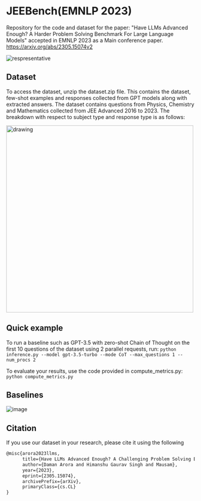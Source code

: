 # JEEBench(EMNLP 2023)
Repository for the code and dataset for the paper: "Have LLMs Advanced Enough? A Harder Problem Solving Benchmark For Large Language Models" accepted in EMNLP 2023 as a Main conference paper. https://arxiv.org/abs/2305.15074v2

![respresentative](https://github.com/dair-iitd/jeebench/assets/45387992/d0d14064-bce9-4b58-ac3f-87fef18fcff3)

## Dataset 

To access the dataset, unzip the dataset.zip file. This contains the dataset, few-shot examples and responses collected from GPT models along with extracted answers. 
The dataset contains questions from Physics, Chemistry and Mathematics collected from JEE Advanced 2016 to 2023. The breakdown with respect to subject type and response type is as follows:

<img src="https://github.com/dair-iitd/jeebench/assets/45387992/592af8bc-6a5f-457e-a8d8-806046e0463a" alt="drawing" width="500"/>


## Quick example

To run a baseline such as GPT-3.5 with zero-shot Chain of Thought on the first 10 questions of the dataset using 2 parallel requests, run:
`python inference.py --model gpt-3.5-turbo --mode CoT --max_questions 1 --num_procs 2`

To evaluate your results, use the code provided in compute_metrics.py:
`python compute_metrics.py`

## Baselines
![image](https://github.com/dair-iitd/jeebench/assets/45387992/3d79ba50-d4a3-4ba5-9a84-32b74ae5a887)


## Citation

If you use our dataset in your research, please cite it using the following
```latex
@misc{arora2023llms,
      title={Have LLMs Advanced Enough? A Challenging Problem Solving Benchmark For Large Language Models}, 
      author={Daman Arora and Himanshu Gaurav Singh and Mausam},
      year={2023},
      eprint={2305.15074},
      archivePrefix={arXiv},
      primaryClass={cs.CL}
}
```


